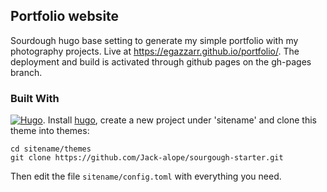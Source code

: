 ## Portfolio website

Sourdough hugo base setting to generate my simple portfolio with my photography projects. Live at https://egazzarr.github.io/portfolio/. 
The deployment and build is activated through github pages on the gh-pages branch. 

### Built With 
[![Hugo](https://img.shields.io/badge/Hugo-%5E0.80.0-ff4088?style=flat-square&logo=hugo)](https://gohugo.io/). Install [hugo](https://gohugo.io), create a new project under 'sitename' and clone this theme into themes:

```
cd sitename/themes
git clone https://github.com/Jack-alope/sourgough-starter.git
```

Then edit the file `sitename/config.toml` with everything you need. 



